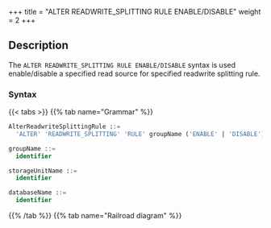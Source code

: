 +++
title = "ALTER READWRITE_SPLITTING RULE ENABLE/DISABLE"
weight = 2
+++

## Description

The `ALTER READWRITE_SPLITTING RULE ENABLE/DISABLE` syntax is used enable/disable a specified read source for specified readwrite splitting rule.

### Syntax

{{< tabs >}}
{{% tab name="Grammar" %}}
```sql
AlterReadwriteSplittingRule ::=
  'ALTER' 'READWRITE_SPLITTING' 'RULE' groupName ('ENABLE' | 'DISABLE') storageUnitName 'FROM' databaseName

groupName ::=
  identifier

storageUnitName ::=
  identifier

databaseName ::=
  identifier
```
{{% /tab %}}
{{% tab name="Railroad diagram" %}}
<iframe frameborder="0" name="diagram" id="diagram" width="100%" height="100%"></iframe>
{{% /tab %}}
{{< /tabs >}}

### Supplement

- When `databaseName` is not specified, the default is the currently used `DATABASE`. If `DATABASE` is not used, `No database selected` will be prompted.

### Example

- Disable a specified read source for specified readwrite splitting rule in specified database

```sql
ALTER READWRITE_SPLITTING RULE ms_group_0 DISABLE read_su_0 FROM test1;
```

- Enable a specified read source for specified readwrite splitting rule in specified database

```sql
ALTER READWRITE_SPLITTING RULE ms_group_0 ENABLE read_su_0 FROM test1;
```

- Disable a specified read source for specified readwrite splitting rule in current database

```sql
ALTER READWRITE_SPLITTING RULE ms_group_0 DISABLE read_su_0;
```

- Enable a specified read source for specified readwrite splitting rule in current database

```sql
ALTER READWRITE_SPLITTING RULE ms_group_1 ENABLE read_su_0;
```

### Reserved word

`ALTER`, `READWRITE_SPLITTING`, `RULE`, `ENABLE`, `DISABLE`

### Related links

- [Reserved word](/en/reference/distsql/syntax/reserved-word/)
